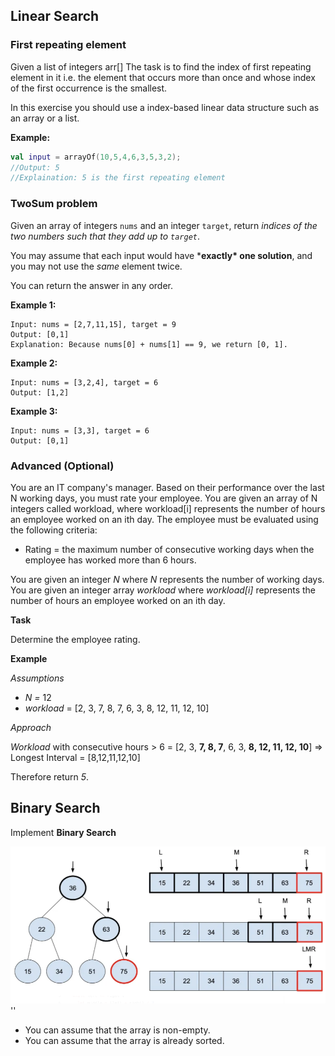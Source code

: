 



## Linear Search

### First repeating element

Given a list of integers arr[] The task is to find the index of first repeating element in it i.e. the element that occurs more than once and whose index of the first occurrence is the smallest. 

In this exercise you should use a index-based linear data structure such as an array or a list.

**Example:**

```kotlin
val input = arrayOf(10,5,4,6,3,5,3,2);
//Output: 5
//Explaination: 5 is the first repeating element
```



### TwoSum problem

Given an array of integers `nums` and an integer `target`, return *indices of the two numbers such that they add up to `target`*.

You may assume that each input would have ***exactly\* one solution**, and you may not use the *same* element twice.

You can return the answer in any order.

**Example 1:**

```
Input: nums = [2,7,11,15], target = 9
Output: [0,1]
Explanation: Because nums[0] + nums[1] == 9, we return [0, 1].
```

**Example 2:**

```
Input: nums = [3,2,4], target = 6
Output: [1,2]
```

**Example 3:**

```
Input: nums = [3,3], target = 6
Output: [0,1]
```



### Advanced (Optional)

You are an IT company's manager. Based on their performance over the last N working days, you must rate your employee. You are given an array of N integers called workload, where workload[i] represents the number of hours an employee worked on an ith day. The employee must be evaluated using the following criteria:

- Rating = the maximum number of consecutive working days when the employee has worked more than 6 hours.

You are given an integer *N* where *N* represents the number of working days. You are given an integer array *workload* where *workload[i]* represents the number of hours an employee worked on an ith day.

**Task**

Determine the employee rating.

**Example**

*Assumptions*

- *N =* 12
- *workload* = [2, 3, 7, 8, 7, 6, 3, 8, 12, 11, 12, 10]

*Approach*

*Workload* with consecutive hours > 6 = [2, 3, **7, 8, 7**, 6, 3, **8, 12, 11, 12, 10**] => Longest Interval = [8,12,11,12,10]

Therefore return *5*.



## Binary Search

Implement **Binary Search**

![image-20240212115050390](assets/image-20240212115050390.png)''

- You can assume that the array is non-empty.
- You can assume that the array is already sorted.